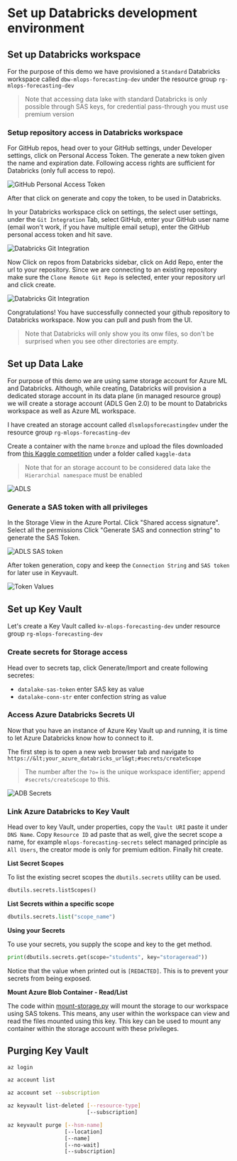 # Set up Databricks development environment

## Set up Databricks workspace
For the purpose of this demo we have provisioned a `Standard` Databricks workspace called `dbw-mlops-forecasting-dev` under the resource group `rg-mlops-forecasting-dev`

> Note that accessing data lake with standard Databricks is only possible through SAS keys, for credential pass-through you must use premium version

###  Setup repository access in Databricks workspace
For GitHub repos, head over to your GitHub settings, under Developer settings, click on Personal Access Token. The generate a new token given the name and expiration date. Following access rights are sufficient for Databricks (only full access to repo).

![GitHub Personal Access Token](images/github-0.png)

After that click on generate and copy the token, to be used in Databricks.

In your Databricks workspace click on settings, the select user settings, under the `Git Integration` Tab, select GitHub, enter your GitHub user name (email won't work, if you have multiple email setup), enter the GitHub personal access token and hit save.

![Databricks Git Integration](images/repo-0.png)

Now Click on repos from Databricks sidebar, click on Add Repo, enter the url to your repository. Since we are connecting to an existing repository make sure the `Clone Remote Git Repo` is selected, enter your repository url and click create.

![Databricks Git Integration](images/repo-1.png)

Congratulations! You have successfully connected your github repository to Databricks workspace. Now you can pull and push from the UI.
> Note that Databricks will only show you its onw files, so don't be surprised when you see other directories are empty.



## Set up Data Lake
For purpose of this demo we are using same storage account for Azure ML and Databricks. Although, while creating, Databricks will provision a dedicated storage account in its data plane (in managed resource group) we will create a storage account (ADLS Gen 2.0) to be mount to Databricks workspace as well as Azure ML workspace.


I have created an storage account called `dlsmlopsforecastingdev` under the resource group `rg-mlops-forecasting-dev`

Create a container with the name `bronze` and upload the files downloaded from [this Kaggle competition](https://www.kaggle.com/c/demand-forecasting-kernels-only/overview) under a folder called `kaggle-data`


> Note that for an storage account to be considered data lake the `Hierarchial namespace` must be enabled

![ADLS](images/adls.png)


### Generate a SAS token with all privileges
In the Storage View in the Azure Portal. Click "Shared access signature". Select all the permissions
Click "Generate SAS and connection string" to generate the SAS Token.

![ADLS SAS token](images/adls-sas.png)

After token generation, copy and keep the `Connection String` and `SAS token` for later use in Keyvault.

![Token Values](images/token.png)

## Set up Key Vault
Let's create a Key Vault called `kv-mlops-forecasting-dev` under resource group `rg-mlops-forecasting-dev`

### Create secrets for Storage access

Head over to secrets tap, click Generate/Import and create following secretes:

* `datalake-sas-token` enter SAS key as value
* `datalake-conn-str` enter confection string as value

### Access Azure Databricks Secrets UI

Now that you have an instance of Azure Key Vault up and running, it is time to let Azure Databricks know how to connect to it.

The first step is to open a new web browser tab and navigate to `https://&lt;your_azure_databricks_url&gt;#secrets/createScope` 

> The number after the `?o=` is the unique workspace identifier; append `#secrets/createScope` to this.

![ADB Secrets](images/adb-secrets.png)

### Link Azure Databricks to Key Vault

Head over to key Vault, under properties, copy the `Vault URI` paste it under `DNS Name`. Copy `Resource ID` ad paste that as well, give the secret scope a name, for example `mlops-forecasting-secrets` select managed principle as `All Users`, the creator mode is only for premium edition. Finally hit create.

**List Secret Scopes**

To list the existing secret scopes the `dbutils.secrets` utility can be used.

```python
dbutils.secrets.listScopes()
```

**List Secrets within a specific scope**
```python
dbutils.secrets.list("scope_name")
```
**Using your Secrets**

To use your secrets, you supply the scope and key to the get method.
```python
print(dbutils.secrets.get(scope="students", key="storageread"))
```
Notice that the value when printed out is `[REDACTED]`. This is to prevent your secrets from being exposed.


**Mount Azure Blob Container - Read/List**

The code within [mount-storage.py](../demand-forecasting-dev/utils/mount-storage.py) will mount the storage to our workspace using SAS tokens. This means, any user within the workspace can view and read the files mounted using this key. This key can be used to mount any container within the storage account with these privileges.



## Purging Key Vault

```bash
az login
```

```bash
az account list
```

```bash
az account set --subscription 
```

```bash
az keyvault list-deleted [--resource-type]
                         [--subscription]
```


```bash
az keyvault purge [--hsm-name]
                  [--location]
                  [--name]
                  [--no-wait]
                  [--subscription]
```